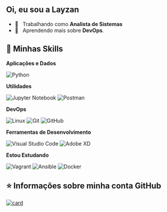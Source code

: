 ## Oi, eu sou a Layzan


- 💼 &nbsp; Trabalhando como **Analista de Sistemas**
- 🌱 &nbsp; Aprendendo mais sobre **DevOps**.

## 🚀 Minhas Skills

**Aplicações e Dados**

  ![Python](https://img.shields.io/badge/-Python-333333?style=flat&logo=python)


**Utilidades**

  ![Jupyter Notebook](https://img.shields.io/badge/-jupyter%20Notebook-333333?style=flat&logo=jupyter)
  ![Postman](https://img.shields.io/badge/-Postman-333333?style=flat&logo=postman)

**DevOps**

  ![Linux](https://img.shields.io/badge/-Linux-333333?style=flat&logo=linux)
  ![Git](https://img.shields.io/badge/-Git-333333?style=flat&logo=git)
  ![GitHub](https://img.shields.io/badge/-GitHub-333333?style=flat&logo=github)


**Ferramentas de Desenvolvimento**
  
  ![Visual Studio Code](https://img.shields.io/badge/-Visual%20Studio%20Code-333333?style=flat&logo=visual-studio-code&logoColor=007ACC)
  ![Adobe XD](https://img.shields.io/badge/-Adobe%20XD-333333?style=flat&logo=adobe-xd&logoColor=ff197c)
 
**Estou Estudando**

  ![Vagrant](https://img.shields.io/badge/-Vagrant-333333?style=flat&logo=vagrant&logoColor=117AF7)
  ![Ansible](https://img.shields.io/badge/-Ansible-333333?style=flat&logo=ansible)
  ![Docker](https://img.shields.io/badge/-Docker-333333?style=flat&logo=docker&logoColor=117AF7)
  
  
## ⭐ Informações sobre minha conta GitHub

[![card](https://github-readme-stats.vercel.app/api?username=layzan&theme=dark)](https://github.com/layzan/)


